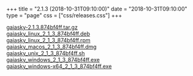 +++
title = "2.1.3 (2018-10-31T09:10:00)"
date = "2018-10-31T09:10:00"
type = "page"
css = ["css/releases.css"]
+++

<section class="download-links">

<div class="download-block">
<div class="package">
<a href="https://gaia.ari.uni-heidelberg.de/gaiasky/releases/2.1.3.874bf4ff/gaiasky-2.1.3.874bf4ff.tar.gz">gaiasky-2.1.3.874bf4ff.tar.gz</a>
</div>
</div>
<div class="download-block">
<div class="package">
<a href="https://gaia.ari.uni-heidelberg.de/gaiasky/releases/2.1.3.874bf4ff/gaiasky_linux_2_1_3_874bf4ff.deb">gaiasky_linux_2_1_3_874bf4ff.deb</a>
</div>
</div>
<div class="download-block">
<div class="package">
<a href="https://gaia.ari.uni-heidelberg.de/gaiasky/releases/2.1.3.874bf4ff/gaiasky_linux_2_1_3_874bf4ff.rpm">gaiasky_linux_2_1_3_874bf4ff.rpm</a>
</div>
</div>
<div class="download-block">
<div class="package">
<a href="https://gaia.ari.uni-heidelberg.de/gaiasky/releases/2.1.3.874bf4ff/gaiasky_macos_2_1_3_874bf4ff.dmg">gaiasky_macos_2_1_3_874bf4ff.dmg</a>
</div>
</div>
<div class="download-block">
<div class="package">
<a href="https://gaia.ari.uni-heidelberg.de/gaiasky/releases/2.1.3.874bf4ff/gaiasky_unix_2_1_3_874bf4ff.sh">gaiasky_unix_2_1_3_874bf4ff.sh</a>
</div>
</div>
<div class="download-block">
<div class="package">
<a href="https://gaia.ari.uni-heidelberg.de/gaiasky/releases/2.1.3.874bf4ff/gaiasky_windows_2_1_3_874bf4ff.exe">gaiasky_windows_2_1_3_874bf4ff.exe</a>
</div>
</div>
<div class="download-block">
<div class="package">
<a href="https://gaia.ari.uni-heidelberg.de/gaiasky/releases/2.1.3.874bf4ff/gaiasky_windows-x64_2_1_3_874bf4ff.exe">gaiasky_windows-x64_2_1_3_874bf4ff.exe</a>
</div>
</div>


</section>
